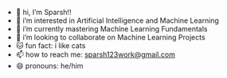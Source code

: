 - 👋 hi, I’m Sparsh!!
- 👀 i’m interested in Artificial Intelligence and Machine Learning
- 🌱 i’m currently mastering Machine Learning Fundamentals
- 💞️ i’m looking to collaborate on Machine Learning Projects
- 🐱 fun fact: i like cats
- 📫 how to reach me: sparsh123work@gmail.com
- 😄 pronouns: he/him
<!---
sparsh2005/sparsh2005 is a ✨ special ✨ repository because its `README.md` (this file) appears on your GitHub profile.
You can click the Preview link to take a look at your changes.
--->
